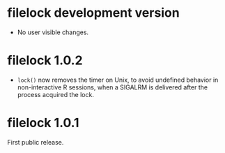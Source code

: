 
# filelock development version

* No user visible changes.

# filelock 1.0.2

* `lock()` now removes the timer on Unix, to avoid undefined behavior in
  non-interactive R sessions, when a SIGALRM is delivered after the process
  acquired the lock.

# filelock 1.0.1

First public release.
